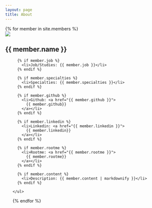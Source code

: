 ```yaml
---
layout: page
title: About
---
```

<section>
  {% for member in site.members %}
    <div>
      <img class="about_logo" src="{{ member.logo }}" />
      <h2 class="about_title">{{ member.name }}</h2>
    </div>
    <ul>

      {% if member.job %}
        <li>Job/Studies: {{ member.job }}</li>
      {% endif %}

      {% if member.specialties %}
        <li>Specialties: {{ member.specialties }}</li>
      {% endif %}

      {% if member.github %}
        <li>Github: <a href="{{ member.github }}">
          {{ member.github}}
        </a></li>
      {% endif %}

      {% if member.linkedin %}
        <li>Linkedin: <a href="{{ member.linkedin }}">
          {{ member.linkedin}}
        </a></li>
      {% endif %}

      {% if member.rootme %}
        <li>Rootme: <a href="{{ member.rootme }}">
          {{ member.rootme}}
        </a></li>
      {% endif %}

      {% if member.content %}
        <li>Description: {{ member.content | markdownify }}</li>
      {% endif %}

    </ul>
  {% endfor %}
</section>
